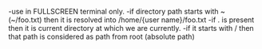 -use in FULLSCREEN terminal only.
-if directory path starts with ~ (~/foo.txt) then it is resolved into /home/{user name}/foo.txt
-if . is present then it is current directory at which we are currently.
-if it starts with / then that path is considered as path from root (absolute path)
